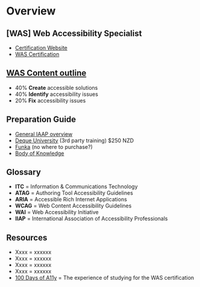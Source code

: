# Overview

## [WAS] Web Accessibility Specialist
+ [Certification Website](https://www.accessibilityassociation.org/s/)
+ [WAS Certification](https://www.accessibilityassociation.org/s/wascertification)

## [WAS Content outline](https://www.accessibilityassociation.org/s/was-credential-content-outline)
+ 40% **Create** accessible solutions
+ 40% **Identify** accessibility issues
+ 20% **Fix** accessibility issues

## Preparation Guide
+ [General IAAP overview](https://www.accessibilityassociation.org/s/prepareforwas)
+ [Deque University](https://dequeuniversity.com/curriculum/packages/iaap-certification-prep) (3rd party training) $250 NZD
+ [Funka](https://www.funka.com/en/education/accessibility-training-courses/was-certification---preparatory-training-courses/) (no where to purchase?)
+ [Body of Knowledge](https://www.accessibilityassociation.org/resource/WAS_Certification_FInal_2020_FINAL)

## Glossary
+ **ITC** = ​​Information & Communications Technology
+ **ATAG** = Authoring Tool Accessibility Guidelines
+ **ARIA** = Accessible Rich Internet Applications
+ **WCAG** = Web Content Accessibility Guidelines
+ **WAI** = Web Accessibility Initiative
+ **IIAP** = International Association of Accessibility Professionals

## Resources
+ Xxxx = xxxxxx
+ Xxxx = xxxxxx
+ Xxxx = xxxxxx
+ Xxxx = xxxxxx
+ [100 Days of A11y](https://100daysofa11y.com/2020/05/) = The experience of studying for the WAS certification 


